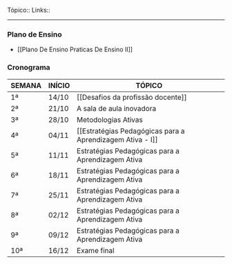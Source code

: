 Tópico::
Links::

---

### Plano de Ensino
-  [[Plano De Ensino Praticas De Ensino II]]

### Cronograma

| SEMANA | INÍCIO | TÓPICO                                     |
|--------|--------|--------------------------------------------|
| 1ª     | 14/10  |[[Desafios da profissão docente]]            |
| 2ª     | 21/10  |A sala de aula inovadora       |
| 3ª     | 28/10  |Metodologias Ativas |
| 4ª     | 04/11  |[[Estratégias Pedagógicas para a Aprendizagem Ativa - I]]|
| 5ª     | 11/11  |Estratégias Pedagógicas para a Aprendizagem Ativa |
| 6ª     | 18/11  |Estratégias Pedagógicas para a Aprendizagem Ativa                  |
| 7ª     | 25/11  |Estratégias Pedagógicas para a Aprendizagem Ativa   |
| 8ª     | 02/12  |Estratégias Pedagógicas para a Aprendizagem Ativa          |
| 9ª     | 09/12  |Estratégias Pedagógicas para a Aprendizagem Ativa                 |
| 10ª    | 16/12 |Exame final                                 |